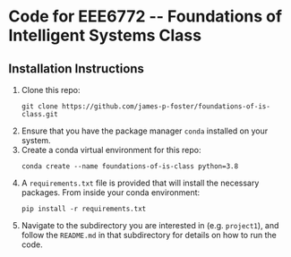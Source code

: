 # Code for EEE6772 -- Foundations of Intelligent Systems Class

## Installation Instructions

1. Clone this repo:
    ```
    git clone https://github.com/james-p-foster/foundations-of-is-class.git
    ```
2. Ensure that you have the package manager ```conda``` installed on your system.
3. Create a conda virtual environment for this repo:
   ```
   conda create --name foundations-of-is-class python=3.8
   ```
6. A ```requirements.txt``` file is provided that will install the necessary packages. From inside your conda environment:
    ```
    pip install -r requirements.txt
    ```
7. Navigate to the subdirectory you are interested in (e.g. ```project1```), and follow the ```README.md``` in that subdirectory for details on how to run the code.